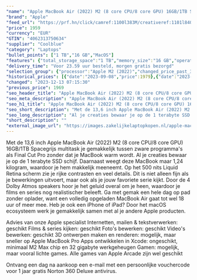 ```yaml
---
"name": "Apple MacBook Air (2022) M2 (8 core CPU/8 core GPU) 16GB/1TB Space Gray QWERTY"
"brand": "Apple"
"feed_url": "https://prf.hn/click/camref:1100l383M/creativeref:1101l84031/destination:https%3A%2F%2Fwww.coolblue.nl%2Fproduct%2F910587"
"price": 1959
"currency": "EUR"
"GTIN": "4062313750634"
"supplier": "Coolblue"
"category": "Laptops"
"bullet_points": ["1 TB","16 GB","MacOS"]
"features": {"total_storage_space":"1 TB","memory_size":"16 GB","operating_system":"MacOS"}
"delivery_time": "Voor 23.59 uur besteld, morgen gratis bezorgd"
"selection_group": {"processor":"Apple M2 (2022)","changed_price_past_3_days":true,"product_family":"MacBook Air"}
"historical_prices": [{"date":"2023-09-08","price":1979},{"date":"2023-12-12","price":1969},{"date":"2023-12-13","price":1959}]
"changed": "2023-12-13 07:15:30"
"previous_price": 1969
"seo_header_title": "Apple MacBook Air (2022) M2 (8 core CPU/8 core GPU) 16GB/1TB Space Gray QWERTY"
"seo_meta_description": "Apple MacBook Air (2022) M2 (8 core CPU/8 core GPU) 16GB/1TB Space Gray QWERTY"
"seo_h1_title": "Apple MacBook Air (2022) M2 (8 core CPU/8 core GPU) 16GB/1TB Space Gray QWERTY"
"seo_short_description": "Met de 13,6 inch Apple MacBook Air (2022) M2 (8 core CPU/8 core GPU) 16GB/1TB Spacegrijs multitask je gemakkelijk tussen zware programma's als Final Cut Pro zonder dat je MacBook warm wordt."
"seo_long_description": "Al je creaties bewaar je op de 1 terabyte SSD schijf. Daarnaast weegt deze MacBook maar 1,24 kilogram, waardoor je hem makkelijk meeneemt. Op het 500 nits Liquid Retina scherm zie je rijke contrasten en veel details. Dit is niet alleen fijn als je bewerkingen uitvoert, maar ook als je jouw favoriete serie kijkt. Door de 4 Dolby Atmos speakers hoor je het geluid overal om je heen, waardoor je films en series nog realistischer beleeft. Ga met gemak een hele dag op pad zonder oplader, want een volledig opgeladen MacBook Air gaat tot wel 18 uur of meer mee. Heb je ook een iPhone of iPad? Door het macOS ecosysteem werk je gemakkelijk samen met al je andere Apple producten. \r\n\r\nAdvies van onze Apple specialist\r\nInternetten, mailen & tekstverwerken: geschikt\r\nFilms & series kijken: geschikt\r\nFoto's bewerken: geschikt\r\nVideo's bewerken: geschikt\r\n3D ontwerpen maken en renderen: mogelijk, maar sneller op Apple MacBook Pro\r\nApps ontwikkelen in Xcode: ongeschikt, minimaal M2 Max chip en 32 gigabyte werkgeheugen\r\nGamen: mogelijk, maar vooral lichte games. Alle games van Apple Arcade zijn wel geschikt\r\n\r\nOntvang een dag na aankoop een e-mail met een persoonlijke vouchercode voor 1 jaar gratis Norton 360 Deluxe antivirus."
"short_description": ""
"external_image_url": "https://images.zakelijkelaptopkopen.nl/apple-macbook-air-2022-m2-8-core-cpu-8-core-gpu-16gb-1tb-space-gray-qwerty.webp"
---
```


Met de 13,6 inch Apple MacBook Air (2022) M2 (8 core CPU/8 core GPU) 16GB/1TB Spacegrijs multitask je gemakkelijk tussen zware programma's als Final Cut Pro zonder dat je MacBook warm wordt. Al je creaties bewaar je op de 1 terabyte SSD schijf. Daarnaast weegt deze MacBook maar 1,24 kilogram, waardoor je hem makkelijk meeneemt. Op het 500 nits Liquid Retina scherm zie je rijke contrasten en veel details. Dit is niet alleen fijn als je bewerkingen uitvoert, maar ook als je jouw favoriete serie kijkt. Door de 4 Dolby Atmos speakers hoor je het geluid overal om je heen, waardoor je films en series nog realistischer beleeft. Ga met gemak een hele dag op pad zonder oplader, want een volledig opgeladen MacBook Air gaat tot wel 18 uur of meer mee. Heb je ook een iPhone of iPad? Door het macOS ecosysteem werk je gemakkelijk samen met al je andere Apple producten.

Advies van onze Apple specialist
Internetten, mailen & tekstverwerken: geschikt
Films & series kijken: geschikt
Foto's bewerken: geschikt
Video's bewerken: geschikt
3D ontwerpen maken en renderen: mogelijk, maar sneller op Apple MacBook Pro
Apps ontwikkelen in Xcode: ongeschikt, minimaal M2 Max chip en 32 gigabyte werkgeheugen
Gamen: mogelijk, maar vooral lichte games. Alle games van Apple Arcade zijn wel geschikt

Ontvang een dag na aankoop een e-mail met een persoonlijke vouchercode voor 1 jaar gratis Norton 360 Deluxe antivirus.
